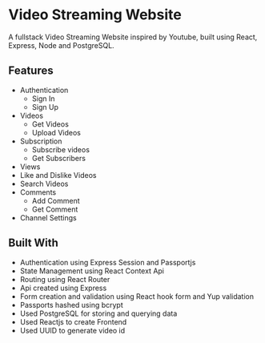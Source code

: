# Video Streaming Website
A fullstack Video Streaming Website inspired by Youtube, built using React, Express, Node and PostgreSQL.
## Features
* Authentication
  * Sign In
  * Sign Up
* Videos
  * Get Videos
  * Upload Videos 
* Subscription
  * Subscribe videos
  * Get Subscribers 
* Views 
* Like and Dislike Videos
* Search Videos
* Comments
  * Add Comment
  * Get Comment
* Channel Settings
## Built With
* Authentication using Express Session and Passportjs
* State Management using React Context Api
* Routing using React Router
* Api created using Express
* Form creation and validation using React hook form and Yup validation
* Passports hashed using bcrypt
* Used PostgreSQL for storing and querying data
* Used Reactjs to create Frontend
* Used UUID to generate video id
